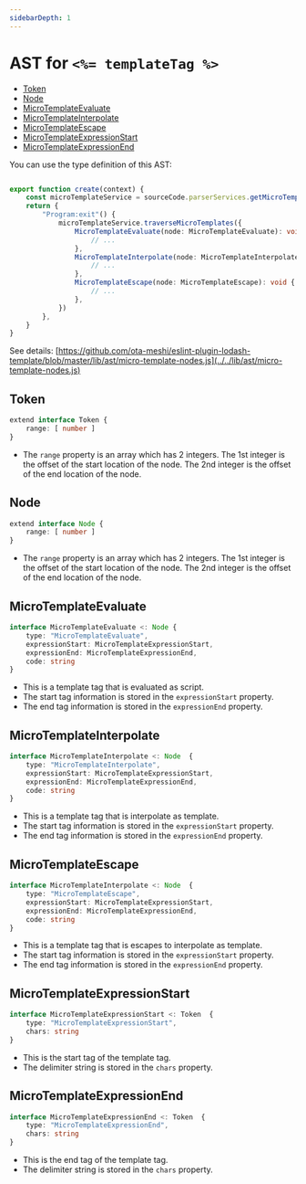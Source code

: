 ```yaml
---
sidebarDepth: 1
---
```


# AST for `<%= templateTag %>`

- [Token](#token)
- [Node](#node)
- [MicroTemplateEvaluate](#microtemplateevaluate)
- [MicroTemplateInterpolate](#microtemplateinterpolate)
- [MicroTemplateEscape](#microtemplateescape)
- [MicroTemplateExpressionStart](#microtemplateexpressionstart)
- [MicroTemplateExpressionEnd](#microtemplateexpressionend)

You can use the type definition of this AST:

```ts

export function create(context) {
    const microTemplateService = sourceCode.parserServices.getMicroTemplateService()
    return {
        "Program:exit"() {
            microTemplateService.traverseMicroTemplates({
                MicroTemplateEvaluate(node: MicroTemplateEvaluate): void {
                    // ...
                },
                MicroTemplateInterpolate(node: MicroTemplateInterpolate): void {
                    // ...
                },
                MicroTemplateEscape(node: MicroTemplateEscape): void {
                    // ...
                },
            })
        },
    }
}
```

See details: [https://github.com/ota-meshi/eslint-plugin-lodash-template/blob/master/lib/ast/micro-template-nodes.js](../../lib/ast/micro-template-nodes.js)


## Token

```ts
extend interface Token {
    range: [ number ]
}
```

- The `range` property is an array which has 2 integers.
  The 1st integer is the offset of the start location of the node.
  The 2nd integer is the offset of the end location of the node.

## Node

```ts
extend interface Node {
    range: [ number ]
}
```

- The `range` property is an array which has 2 integers.
  The 1st integer is the offset of the start location of the node.
  The 2nd integer is the offset of the end location of the node.

## MicroTemplateEvaluate

```ts
interface MicroTemplateEvaluate <: Node {
    type: "MicroTemplateEvaluate",
    expressionStart: MicroTemplateExpressionStart,
    expressionEnd: MicroTemplateExpressionEnd,
    code: string
}
```

- This is a template tag that is evaluated as script.
- The start tag information is stored in the `expressionStart` property.
- The end tag information is stored in the `expressionEnd` property.

## MicroTemplateInterpolate

```ts
interface MicroTemplateInterpolate <: Node  {
    type: "MicroTemplateInterpolate",
    expressionStart: MicroTemplateExpressionStart,
    expressionEnd: MicroTemplateExpressionEnd,
    code: string
}
```

- This is a template tag that is interpolate as template.
- The start tag information is stored in the `expressionStart` property.
- The end tag information is stored in the `expressionEnd` property.

## MicroTemplateEscape

```ts
interface MicroTemplateInterpolate <: Node  {
    type: "MicroTemplateEscape",
    expressionStart: MicroTemplateExpressionStart,
    expressionEnd: MicroTemplateExpressionEnd,
    code: string
}
```

- This is a template tag that is escapes to interpolate as template.
- The start tag information is stored in the `expressionStart` property.
- The end tag information is stored in the `expressionEnd` property.

## MicroTemplateExpressionStart

```ts
interface MicroTemplateExpressionStart <: Token  {
    type: "MicroTemplateExpressionStart",
    chars: string
}
```

- This is the start tag of the template tag.
- The delimiter string is stored in the `chars` property.

## MicroTemplateExpressionEnd

```ts
interface MicroTemplateExpressionEnd <: Token  {
    type: "MicroTemplateExpressionEnd",
    chars: string
}
```

- This is the end tag of the template tag.
- The delimiter string is stored in the `chars` property.


